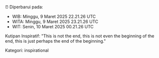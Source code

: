 ⏰ Diperbarui pada:
- WIB: Minggu, 9 Maret 2025 22.21.26 UTC
- WITA: Minggu, 9 Maret 2025 23.21.26 UTC
- WIT: Senin, 10 Maret 2025 00.21.26 UTC

Kutipan Inspiratif:
"This is not the end, this is not even the beginning of the end, this is just perhaps the end of the beginning."


Kategori: inspirational

